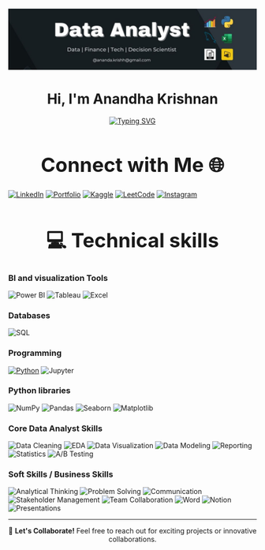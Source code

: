 <p align="center">
  <a href="https://anandhakrishnanportfolio.netlify.app" target="_blank" rel="noopener noreferrer">
    <img src="https://github.com/Anandakrishh/Anandakrishh/blob/85f7102508a9226f441e34f5c5af7e6556d3732c/Perfume%20Sales%20(1).jpg?raw=true" alt="banner" />
  </a>
</p>

<h1 align="center">Hi, I'm Anandha Krishnan</h1>
<p align="center">
  <a href="https://git.io/typing-svg">
   <a href="https://git.io/typing-svg"><img src="https://readme-typing-svg.demolab.com?font=Fira+Code&pause=1000&width=435&lines=Always+learning+new+thing;Skilled+and+certified+Data+analyst;6%2B+Industry+relevant+projects;Help+companies+make+better+decisions+through+data+" alt="Typing SVG" /></a>
  </a>
</p>

<h1 align="center" style="font-size: 40px;"> Connect with Me 🌐 </h1>

 [![LinkedIn](https://img.shields.io/badge/LinkedIn-%230077B5.svg?logo=linkedin&logoColor=white)](https://www.linkedin.com/in/Anandakrishh) 
 [![Portfolio](https://img.shields.io/badge/Portfolio-2E8B57?logo=netlify&logoColor=white)](https://anandhakrishnanportfolio.netlify.app/)
 [![Kaggle](https://img.shields.io/badge/Kaggle-20BEFF?logo=kaggle&logoColor=white)](https://www.kaggle.com/anandakrishh>)
 [![LeetCode](https://img.shields.io/badge/LeetCode-FFA116?logo=leetcode&logoColor=black)](https://leetcode.com/<anandakrishh>)
 [![Instagram](https://img.shields.io/badge/Instagram-E4405F?logo=instagram&logoColor=white)](https://www.instagram.com/<by.krishh>)



<h1 align="center" style="font-size: 40px;"> 💻 Technical skills </h1>

### BI and visualization Tools

![Power BI](https://img.shields.io/badge/Power%20BI-F2C811?logo=powerbi&logoColor=black)
![Tableau](https://img.shields.io/badge/Tableau-E97627?logo=tableau&logoColor=white)
![Excel](https://img.shields.io/badge/Excel-217346?logo=microsoft-excel&logoColor=white)

### Databases
![SQL](https://img.shields.io/badge/SQL-025E8C?logo=postgresql&logoColor=white)

### Programming

[![Python](https://img.shields.io/badge/Python-3776AB?logo=python&logoColor=white)](https://yourportfolio.com#python)
![Jupyter](https://img.shields.io/badge/Jupyter-F37626?logo=jupyter&logoColor=white)

### Python libraries
![NumPy](https://img.shields.io/badge/NumPy-013243?logo=numpy&logoColor=white)
![Pandas](https://img.shields.io/badge/Pandas-150458?logo=pandas&logoColor=white)
![Seaborn](https://img.shields.io/badge/Seaborn-2E8BC0?logo=python&logoColor=white)
![Matplotlib](https://img.shields.io/badge/Matplotlib-008080?logo=python&logoColor=white)

### Core Data Analyst Skills
![Data Cleaning](https://img.shields.io/badge/Data_Cleaning-A0522D?logo=data&logoColor=white)
![EDA](https://img.shields.io/badge/EDA-FF8C00?logo=python&logoColor=white)
![Data Visualization](https://img.shields.io/badge/Data_Visualization-FF4500?logo=tableau&logoColor=white)
![Data Modeling](https://img.shields.io/badge/Data_Modeling-4682B4?logo=databricks&logoColor=white)
![Reporting](https://img.shields.io/badge/Reporting-800080?logo=microsoft-powerpoint&logoColor=white)
![Statistics](https://img.shields.io/badge/Statistics-8A2BE2?logo=r&logoColor=white)
![A/B Testing](https://img.shields.io/badge/A/B_Testing-D2691E?logo=python&logoColor=white)

### Soft Skills / Business Skills
![Analytical Thinking](https://img.shields.io/badge/Analytical_Thinking-1E90FF?logo=target&logoColor=white)
![Problem Solving](https://img.shields.io/badge/Problem_Solving-20B2AA?logo=thinkpad&logoColor=white)
![Communication](https://img.shields.io/badge/Communication-FF69B4?logo=teams&logoColor=white)
![Stakeholder Management](https://img.shields.io/badge/Stakeholder_Management-9932CC?logo=people&logoColor=white)
![Team Collaboration](https://img.shields.io/badge/Team_Collaboration-00BFFF?logo=slack&logoColor=white)
![Word](https://img.shields.io/badge/Word-2B579A?logo=microsoft-word&logoColor=white)
![Notion](https://img.shields.io/badge/Notion-000000?logo=notion&logoColor=white)
![Presentations](https://img.shields.io/badge/Presentations-FF69B4?logo=microsoft-powerpoint&logoColor=white)

---

<p align="center">
  📩 <b>Let's Collaborate!</b> Feel free to reach out for exciting projects or innovative collaborations.
</p>


